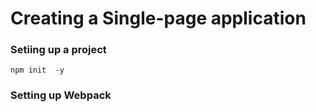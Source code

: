# Creating a Single-page application

### Setiing up a project 

`npm init  -y`

### Setting up Webpack

